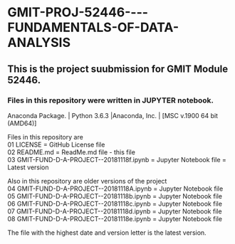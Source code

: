 # GMIT-PROJ-52446----FUNDAMENTALS-OF-DATA-ANALYSIS

## This is the project suubmission for GMIT Module 52446.

### Files in this repository were written in JUPYTER notebook.

Anaconda Package. | Python 3.6.3 |Anaconda, Inc. | [MSC v.1900 64 bit (AMD64)]

Files in this repository are  
01	LICENSE 	 	= GitHub License file   
02	README.md 	= ReadMe.md file - this file   
03  GMIT-FUND-D-A-PROJECT--20181118f.ipynb 	= Jupyter Notebook file = Latest version   
  
Also in this repository are older versions of the project   
04  GMIT-FUND-D-A-PROJECT--20181118A.ipynb 	 	= Jupyter Notebook file   
05	GMIT-FUND-D-A-PROJECT--20181118b.ipynb 	 	= Jupyter Notebook file   
06	GMIT-FUND-D-A-PROJECT--20181118c.ipynb 	 	= Jupyter Notebook file   
07	GMIT-FUND-D-A-PROJECT--20181118d.ipynb 	 	= Jupyter Notebook file   
08	GMIT-FUND-D-A-PROJECT--20181118e.ipynb 	 	= Jupyter Notebook file   
   
The file with the highest date and version letter is the latest version.   
